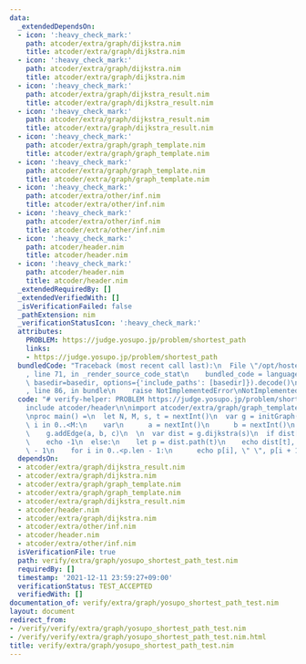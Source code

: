 ```yaml
---
data:
  _extendedDependsOn:
  - icon: ':heavy_check_mark:'
    path: atcoder/extra/graph/dijkstra.nim
    title: atcoder/extra/graph/dijkstra.nim
  - icon: ':heavy_check_mark:'
    path: atcoder/extra/graph/dijkstra.nim
    title: atcoder/extra/graph/dijkstra.nim
  - icon: ':heavy_check_mark:'
    path: atcoder/extra/graph/dijkstra_result.nim
    title: atcoder/extra/graph/dijkstra_result.nim
  - icon: ':heavy_check_mark:'
    path: atcoder/extra/graph/dijkstra_result.nim
    title: atcoder/extra/graph/dijkstra_result.nim
  - icon: ':heavy_check_mark:'
    path: atcoder/extra/graph/graph_template.nim
    title: atcoder/extra/graph/graph_template.nim
  - icon: ':heavy_check_mark:'
    path: atcoder/extra/graph/graph_template.nim
    title: atcoder/extra/graph/graph_template.nim
  - icon: ':heavy_check_mark:'
    path: atcoder/extra/other/inf.nim
    title: atcoder/extra/other/inf.nim
  - icon: ':heavy_check_mark:'
    path: atcoder/extra/other/inf.nim
    title: atcoder/extra/other/inf.nim
  - icon: ':heavy_check_mark:'
    path: atcoder/header.nim
    title: atcoder/header.nim
  - icon: ':heavy_check_mark:'
    path: atcoder/header.nim
    title: atcoder/header.nim
  _extendedRequiredBy: []
  _extendedVerifiedWith: []
  _isVerificationFailed: false
  _pathExtension: nim
  _verificationStatusIcon: ':heavy_check_mark:'
  attributes:
    PROBLEM: https://judge.yosupo.jp/problem/shortest_path
    links:
    - https://judge.yosupo.jp/problem/shortest_path
  bundledCode: "Traceback (most recent call last):\n  File \"/opt/hostedtoolcache/Python/3.10.1/x64/lib/python3.10/site-packages/onlinejudge_verify/documentation/build.py\"\
    , line 71, in _render_source_code_stat\n    bundled_code = language.bundle(stat.path,\
    \ basedir=basedir, options={'include_paths': [basedir]}).decode()\n  File \"/opt/hostedtoolcache/Python/3.10.1/x64/lib/python3.10/site-packages/onlinejudge_verify/languages/nim.py\"\
    , line 86, in bundle\n    raise NotImplementedError\nNotImplementedError\n"
  code: "# verify-helper: PROBLEM https://judge.yosupo.jp/problem/shortest_path\n\n\
    include atcoder/header\n\nimport atcoder/extra/graph/graph_template\nimport atcoder/extra/graph/dijkstra\n\
    \nproc main() =\n  let N, M, s, t = nextInt()\n  var g = initGraph(N)\n\n  for\
    \ i in 0..<M:\n    var\n      a = nextInt()\n      b = nextInt()\n      c = nextInt()\n\
    \    g.addEdge(a, b, c)\n  \n  var dist = g.dijkstra(s)\n  if dist[t] == int.inf:\n\
    \    echo -1\n  else:\n    let p = dist.path(t)\n    echo dist[t], \" \", p.len\
    \ - 1\n    for i in 0..<p.len - 1:\n      echo p[i], \" \", p[i + 1]\n\nmain()\n"
  dependsOn:
  - atcoder/extra/graph/dijkstra_result.nim
  - atcoder/extra/graph/dijkstra.nim
  - atcoder/extra/graph/graph_template.nim
  - atcoder/extra/graph/graph_template.nim
  - atcoder/extra/graph/dijkstra_result.nim
  - atcoder/header.nim
  - atcoder/extra/graph/dijkstra.nim
  - atcoder/extra/other/inf.nim
  - atcoder/header.nim
  - atcoder/extra/other/inf.nim
  isVerificationFile: true
  path: verify/extra/graph/yosupo_shortest_path_test.nim
  requiredBy: []
  timestamp: '2021-12-11 23:59:27+09:00'
  verificationStatus: TEST_ACCEPTED
  verifiedWith: []
documentation_of: verify/extra/graph/yosupo_shortest_path_test.nim
layout: document
redirect_from:
- /verify/verify/extra/graph/yosupo_shortest_path_test.nim
- /verify/verify/extra/graph/yosupo_shortest_path_test.nim.html
title: verify/extra/graph/yosupo_shortest_path_test.nim
---
```

